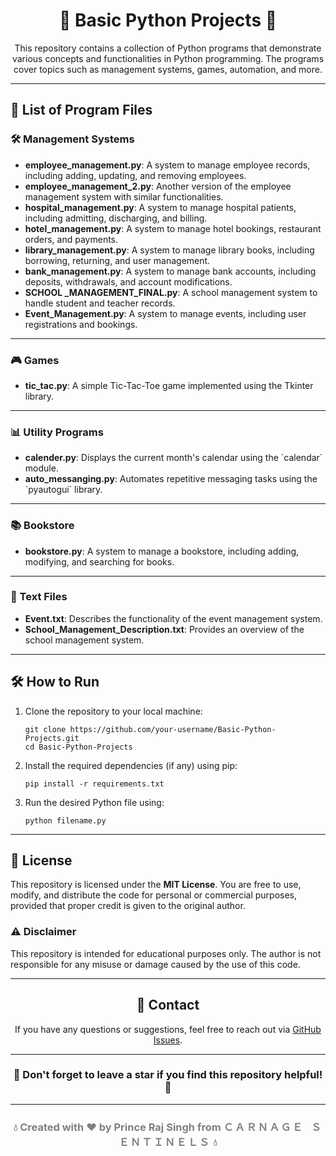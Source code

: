 <h1 align="center">🌟 Basic Python Projects 🌟</h1>

<p align="center">
This repository contains a collection of Python programs that demonstrate various concepts and functionalities in Python programming. The programs cover topics such as management systems, games, automation, and more.
</p>

---

<h2>📂 List of Program Files</h2>

<h3>🛠️ Management Systems</h3>
<ul>
  <li><b>employee_management.py</b>: A system to manage employee records, including adding, updating, and removing employees.</li>
  <li><b>employee_management_2.py</b>: Another version of the employee management system with similar functionalities.</li>
  <li><b>hospital_management.py</b>: A system to manage hospital patients, including admitting, discharging, and billing.</li>
  <li><b>hotel_management.py</b>: A system to manage hotel bookings, restaurant orders, and payments.</li>
  <li><b>library_management.py</b>: A system to manage library books, including borrowing, returning, and user management.</li>
  <li><b>bank_management.py</b>: A system to manage bank accounts, including deposits, withdrawals, and account modifications.</li>
  <li><b>SCHOOL _MANAGEMENT_FINAL.py</b>: A school management system to handle student and teacher records.</li>
  <li><b>Event_Management.py</b>: A system to manage events, including user registrations and bookings.</li>
</ul>

---

<h3>🎮 Games</h3>
<ul>
  <li><b>tic_tac.py</b>: A simple Tic-Tac-Toe game implemented using the Tkinter library.</li>
</ul>

---

<h3>📊 Utility Programs</h3>
<ul>
  <li><b>calender.py</b>: Displays the current month's calendar using the `calendar` module.</li>
  <li><b>auto_messanging.py</b>: Automates repetitive messaging tasks using the `pyautogui` library.</li>
</ul>

---

<h3>📚 Bookstore</h3>
<ul>
  <li><b>bookstore.py</b>: A system to manage a bookstore, including adding, modifying, and searching for books.</li>
</ul>

---

<h3>📜 Text Files</h3>
<ul>
  <li><b>Event.txt</b>: Describes the functionality of the event management system.</li>
  <li><b>School_Management_Description.txt</b>: Provides an overview of the school management system.</li>
</ul>

---

<h2>🛠️ How to Run</h2>
<ol>
  <li>Clone the repository to your local machine:
    <pre><code>git clone https://github.com/your-username/Basic-Python-Projects.git
cd Basic-Python-Projects</code></pre>
  </li>
  <li>Install the required dependencies (if any) using pip:
    <pre><code>pip install -r requirements.txt</code></pre>
  </li>
  <li>Run the desired Python file using:
    <pre><code>python filename.py</code></pre>
  </li>
</ol>

---

<h2>📜 License</h2>
<p>This repository is licensed under the <b>MIT License</b>. You are free to use, modify, and distribute the code for personal or commercial purposes, provided that proper credit is given to the original author.</p>

<h3>⚠️ Disclaimer</h3>
<p>This repository is intended for educational purposes only. The author is not responsible for any misuse or damage caused by the use of this code.</p>

---

<h2 align="center">📧 Contact</h2>
<p align="center">If you have any questions or suggestions, feel free to reach out via <a href="https://github.com/your-username/Basic-Python-Projects/issues">GitHub Issues</a>.</p>

---

<h3 align="center">🌟 Don't forget to leave a star if you find this repository helpful! 🌟</h3>

---

<h3 align="center" style="color: gray;">
💧 Created with ❤️ by <b>Prince Raj Singh</b> from <b style="font-family: 'Courier New', monospace; letter-spacing: 2px;">ＣＡＲＮＡＧＥ ＳＥＮＴＩＮＥＬＳ</b> 💧
</h3>
